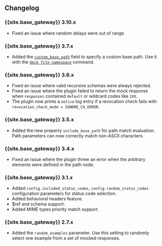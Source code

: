 ## Changelog

### {{site.base_gateway}} 3.10.x
* Fixed an issue where random delays were out of range.

### {{site.base_gateway}} 3.7.x
* Added the [`custom_base_path`](/hub/kong-inc/mocking/configuration/#config-custom_base_path) field to specify a custom base path.
Use it with the [`deck file namespace`](/deck/latest/reference/deck_file_namespace/) command.

### {{site.base_gateway}} 3.6.x
* Fixed an issue where valid recursive schemas were always rejected.
* Fixed an issue where the plugin failed to return the mock response when `responses` contained `default` or wildcard codes like `2XX`.
* The plugin now prints a `notice` log entry if a revocation check fails with `revocation_check_mode = IGNORE_CA_ERROR`.

### {{site.base_gateway}} 3.5.x
* Added the new property `include_base_path` for path match evaluation.
Path parameters can now correctly match non-ASCII characters.

### {{site.base_gateway}} 3.4.x
* Fixed an issue where the plugin threw an error when the arbitrary elements were defined in the path node.

### {{site.base_gateway}} 3.1.x

* Added `config.included_status_codes`, `config.random_status_codes` configuration parameters for status code selection.
* Added behavioral headers feature.
* $ref and schema support.
* Added MIME types priority match support.

### {{site.base_gateway}} 2.7.x

* Added the `random_examples` parameter.
Use this setting to randomly select one example from a set of mocked responses.

